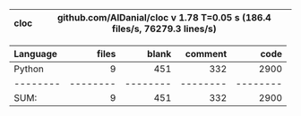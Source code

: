 cloc|github.com/AlDanial/cloc v 1.78  T=0.05 s (186.4 files/s, 76279.3 lines/s)
--- | ---

Language|files|blank|comment|code
:-------|-------:|-------:|-------:|-------:
Python|9|451|332|2900
--------|--------|--------|--------|--------
SUM:|9|451|332|2900
